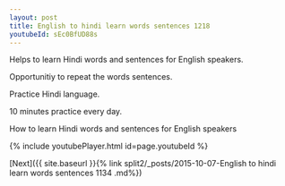 ```yaml
---
layout: post
title: English to hindi learn words sentences 1218 
youtubeId: sEc0BfUD88s
---
```

 
 
Helps to learn Hindi words and sentences for English speakers.

Opportunitiy to repeat the words sentences. 

Practice Hindi language. 
 
10 minutes practice every day. 
 
How to learn Hindi words and sentences for English speakers 
 
{% include youtubePlayer.html id=page.youtubeId %}
 
 
[Next]({{ site.baseurl }}{% link  split2/_posts/2015-10-07-English to hindi learn words sentences 1134 .md%})
 
